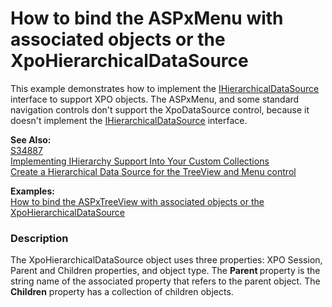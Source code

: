 # How to bind the ASPxMenu with associated objects or the XpoHierarchicalDataSource


<p>This example demonstrates how to implement the <a href="http://msdn.microsoft.com/library/system.web.ui.ihierarchicaldatasource.aspx"><u>IHierarchicalDataSource</u></a> interface to support XPO objects. The ASPxMenu,  and some standard navigation controls don't support the XpoDataSource control, because it doesn't implement the <a href="http://msdn.microsoft.com/library/system.web.ui.ihierarchicaldatasource.aspx"><u>IHierarchicalDataSource</u></a> interface.</p><p><strong>See Also:</strong><br />
<a href="https://www.devexpress.com/Support/Center/p/S34887">S34887</a><br />
<a href="http://www.codeproject.com/KB/custom-controls/IHierarchySupport.aspx"><u>Implementing IHierarchy Support Into Your Custom Collections</u></a><br />
<a href="http://fredrik.nsquared2.com/ViewPost.aspx?PostID=238"><u>Create a Hierarchical Data Source for the TreeView and Menu control</u></a></p><p><strong>Examples:<br />
</strong><a href="https://www.devexpress.com/Support/Center/p/E2875">How to bind the ASPxTreeView with associated objects or the XpoHierarchicalDataSource </a></p>


<h3>Description</h3>

<p>The XpoHierarchicalDataSource object uses three properties: XPO Session, Parent and Children properties, and object type. The <strong>Parent </strong>property is the string name of the associated property that refers to the parent object. The <strong>Children</strong> property has a collection of children objects.</p>

<br/>



